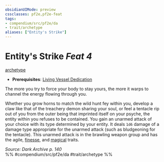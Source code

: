 ```yaml
---
obsidianUIMode: preview
cssclasses: pf2e,pf2e-feat
tags:
- compendium/src/pf2e/da
- trait/archetype
aliases: ["Entity's Strike"]
---
```

# Entity's Strike  *Feat 4*  
[archetype](rules/traits/archetype.md "Archetype Feat Trait")  

- **Prerequisites**: [Living Vessel Dedication](compendium/feats/living-vessel-dedication-da.md)

The more you try to force your body to stay yours, the more it warps to channel the energy flowing through you.

Whether you grow horns to match the wild hunt fey within you, develop a claw like that of the treachery demon sharing your soul, or feel a tentacle rip out of you from the outer being that imprinted itself on your psyche, the entity within you refuses to be contained. You gain an unarmed attack of your choice with its type determined by your entity. It deals `1d6` damage of a damage type appropriate for the unarmed attack (such as bludgeoning for the tentacle). This unarmed attack is in the brawling weapon group and has the agile, [finesse](rules/traits/finesse.md "Finesse Weapon Trait"), and [magical](rules/traits/magical.md "Magical Item Trait") traits.

*Source: Dark Archive p. 140*  
%% #compendium/src/pf2e/da #trait/archetype %%